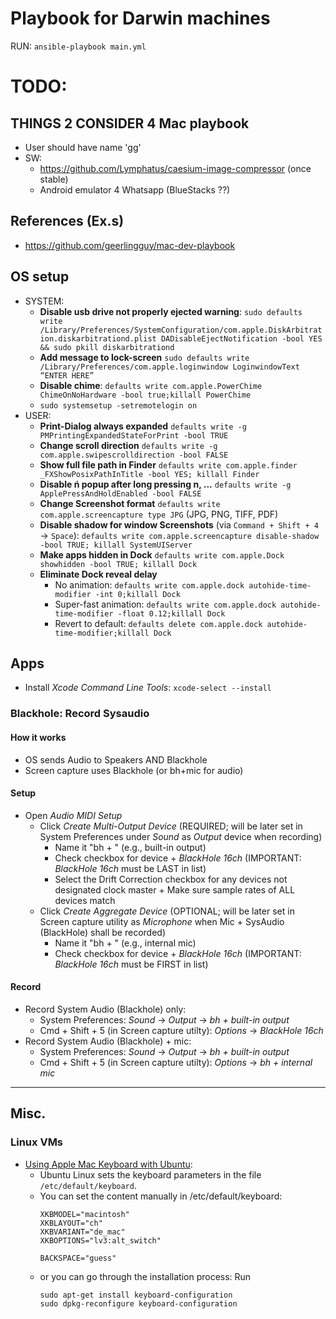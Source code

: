 # Playbook for Darwin machines

RUN: `ansible-playbook main.yml`


# TODO:
## THINGS 2 CONSIDER 4 Mac playbook
- User should have name 'gg'
- SW:
  - https://github.com/Lymphatus/caesium-image-compressor  (once stable)
  - Android emulator 4 Whatsapp  (BlueStacks ??)



## References (Ex.s)
* https://github.com/geerlingguy/mac-dev-playbook

## OS setup
* SYSTEM:
  * **Disable usb drive not properly ejected warning**:
    `sudo defaults write /Library/Preferences/SystemConfiguration/com.apple.DiskArbitration.diskarbitrationd.plist DADisableEjectNotification -bool YES && sudo pkill diskarbitrationd`
  * **Add message to lock-screen**
    `sudo defaults write /Library/Preferences/com.apple.loginwindow LoginwindowText “ENTER HERE”`
   * **Disable chime**:
     `defaults write com.apple.PowerChime ChimeOnNoHardware -bool true;killall PowerChime`
  * `sudo systemsetup -setremotelogin on`
* USER:
  * **Print-Dialog always expanded**
    `defaults write -g PMPrintingExpandedStateForPrint -bool TRUE`
  * **Change scroll direction**
    `defaults write -g com.apple.swipescrolldirection -bool FALSE`
  * **Show full file path in Finder**
    `defaults write com.apple.finder _FXShowPosixPathInTitle -bool YES; killall Finder`
  * **Disable ń popup after long pressing n, ...**
    `defaults write -g ApplePressAndHoldEnabled -bool FALSE`
  * **Change Screenshot format**
    `defaults write com.apple.screencapture type JPG` (JPG, PNG, TIFF, PDF)
  * **Disable shadow for window Screenshots** (via `Command + Shift + 4` &rarr; `Space`):
    `defaults write com.apple.screencapture disable-shadow -bool TRUE; killall SystemUIServer`
  * **Make apps hidden in Dock**
    `defaults write com.apple.Dock showhidden -bool TRUE; killall Dock`
  * **Eliminate Dock reveal delay**
    * No animation: `defaults write com.apple.dock autohide-time-modifier -int 0;killall Dock`
    * Super-fast animation: `defaults write com.apple.dock autohide-time-modifier -float 0.12;killall Dock`
    * Revert to default: `defaults delete com.apple.dock autohide-time-modifier;killall Dock`


## Apps
* Install *Xcode Command Line Tools*: `xcode-select --install`

### Blackhole: Record Sysaudio
#### How it works
- OS sends Audio to Speakers AND Blackhole
- Screen capture uses Blackhole (or bh+mic for audio)

#### Setup
* Open *Audio MIDI Setup*
  * Click *Create Multi-Output Device* (REQUIRED; will be later set in System Preferences under *Sound* as *Output* device when recording)
    * Name it "bh + <device>" (e.g., built-in output)
    * Check checkbox for device + *BlackHole 16ch* (IMPORTANT: *BlackHole 16ch* must be LAST in list)
    * Select the Drift Correction checkbox for any devices not designated clock master + Make sure sample rates of ALL devices match
  * Click *Create Aggregate Device* (OPTIONAL; will be later set in Screen capture utility as *Microphone* when Mic + SysAudio (BlackHole) shall be recorded)
    * Name it "bh + <device>" (e.g., internal mic)
    * Check checkbox for device + *BlackHole 16ch* (IMPORTANT: *BlackHole 16ch* must be FIRST in list)

#### Record
* Record System Audio (Blackhole) only:
  * System Preferences: *Sound* &rarr; *Output* &rarr; *bh + built-in output*
  * Cmd + Shift + 5 (in Screen capture utilty): *Options* &rarr; *BlackHole 16ch*
* Record System Audio (Blackhole) + mic:
  * System Preferences: *Sound* &rarr; *Output* &rarr; *bh + built-in output*
  * Cmd + Shift + 5 (in Screen capture utilty): *Options* &rarr; *bh + internal mic*





---
## Misc.
### Linux VMs
* [Using Apple Mac Keyboard with Ubuntu](https://www.unixfu.ch/using-apple-mac-keyboard-with-ubuntu/):
  * Ubuntu Linux sets the keyboard parameters in the file `/etc/default/keyboard`.
  * You can set the content manually in /etc/default/keyboard:
    ```
    XKBMODEL="macintosh"
    XKBLAYOUT="ch"
    XKBVARIANT="de_mac"
    XKBOPTIONS="lv3:alt_switch"

    BACKSPACE="guess"
    ```
  * or you can go through the installation process: Run
    ```
    sudo apt-get install keyboard-configuration
    sudo dpkg-reconfigure keyboard-configuration
    ```
